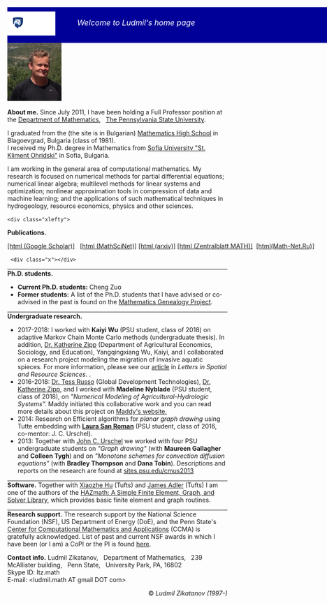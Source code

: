 
<div style="width:1024px;height:72px;background-color:rgb(0,0,153);padding:10px 0px 0px 0px">
  
 <div style="float:left; margin: 0px 0px 0px 0px"><a
 href="http://www.psu.edu"><img  src="/assets/img/psu_logo.png" alt="Penn State Mark"/></a></div>

<div style="float: left; margin: 15px 0px 0px 50px;color:white;font-size:1.25em;font-style:italic">Welcome to Ludmil's home page</div>

  <div style="float:right;margin:0px 10px 0px 0px"><a href="http://ccma.math.psu.edu"><img src="/assets/img/logotoccma.png" alt="CCMA AT PSU"/></a></div>
 </div>
    <div class="alltxt">
     <div class="lefty">
        <img src = "/assets/img/l1_2014.jpg" alt="Ludmil's Picture (2014, Acumuer)"	 style="width:124px" />
       </div>
       <div class="righty">
       <p style="border:none"><b>About me.</b>  Since July 2011, I have been holding a Full Professor position at
      the <a href="http://www.math.psu.edu/">Department of Mathematics</a>, &nbsp; <a href="http://www.psu.edu/">The
      Pennsylvania State University</a>. <br/>

I graduated from the (the site is in Bulgarian) <a href="http://www.pmg-blg.com/">Mathematics High
School</a> in Blagoevgrad, Bulgaria (class of 1981).<br/>
I received my Ph.D. degree in
      Mathematics from
      <a href="https://www.fmi.uni-sofia.bg/en">Sofia University
"St. Kliment Ohridski"</a> in Sofia, Bulgaria. <!-- in 1995.-->
</p>
     </div>
     <div class="y"></div>
<p>
I am working in the general area of computational mathematics. My
research is focused on numerical methods for partial differential
equations; numerical linear algebra; multilevel methods for linear
systems and optimization; nonlinear approximation tools in compression
of data and machine learning; and the applications of such
mathematical techniques in hydrogeology, resource economics, physics
and other sciences.
</p>
</div>

    <div class="xlefty">
  <p style="border:none"><b>Publications</b><b>.</b></p>
  
  <p style="border:none;white-space:nowrap;padding-top:0px;padding-bottom:0px" >
    <a href="https://scholar.google.com/citations?user=7QW688MAAAAJ&hl=en">
      [html (Google Scholar)]</a>
    &nbsp; 
    <a href="https://mathscinet.ams.org/mathscinet/MRAuthorID/321919">
	    [html (MathSciNet)]</a>&nbsp;<a href="arxiv_list">[html (arxiv)]</a>&nbsp;<a href="http://zbmath.org/?q=ai:zikatanov.ludmil-t">[html (Zentralblatt MATH)]</a>&nbsp; 
    <a href="http://www.mathnet.ru/php/person.phtml?option_lang=eng&amp;personid=39886">[html(Math-Net.Ru)]</a>
  </p>
  
<!--div class="xrighty">
<span id='badgeCont767132' style='width:126px'><script src='http://labs.researcherid.com/mashlets?el=badgeCont767132&amp;mashlet=badge&amp;showTitle=false&amp;className=a&amp;rid=F-9365-2010'></script></span>
 </div-->

     <div class="x"></div>
       
<p style="border-top:2px solid #888;border-bottom:none;font-size:1em;">
<b>Ph.D. students.</b></p>
<ul>
<li>
<b>Current Ph.D. students:</b>&nbsp;Cheng Zuo
<!--a href="http://math.psu.edu/people/10#Zuo_Cheng">Cheng Zuo</a-->
</li>
<li><b>Former students:</b>&nbsp;A list of the Ph.D. students that I
have advised or co-advised in the past is found on
the <a href="https://genealogy.math.ndsu.nodak.edu/id.php?id=121957&amp;fChrono=1">Mathematics
Genealogy Project</a>.
</li>
</ul>

<p style="border-top:2px solid #888;border-bottom:none;font-size:1em;">
<b>Undergraduate research.</b> 
</p>
<ul>
<li>
2017-2018: I worked with <b>Kaiyi Wu</b> (PSU student, class of 2018)
on adaptive Markov Chain Monte Carlo methods (undergraduate thesis).
In addition,
<a href="http://katezipp.com/">Dr. Katherine
Zipp</a> (Department of Agricultural Economics, Sociology, and
Education), Yangqingxiang Wu, Kaiyi, and I collaborated on a research project
modeling the migration of invasive aquatic spieces.
For more information, please see our 
<a href="https://doi.org/10.1007/s12076-019-00237-x">article</a> in 
<i>Letters in Spatial and Resource Sciences</i>.
<!--a href="https://arxiv.org/abs/1809.05621">arXiv:1809.05621</a-->.
</li>

<li>2016-2018: 
<a href="https://www.linkedin.com/in/tess-russo-7a486532/">Dr. Tess
Russo</a> (Global Development
Technologies), <a href="http://katezipp.com/">Dr. Katherine
Zipp</a>, and I worked with 
<b>Madeline Nyblade</b> (PSU student, class of 2018), on
<span style="font-style:italic;">"Numerical Modeling of
Agricultural-Hydrologic Systems".</span>  Maddy initiated this
collaborative work and you can read more details about this project
on <a href="https://sites.psu.edu/nyblade/research/modeling-the-agricultural-hydrologic-system-in-punjab-india/">Maddy's website.</a>
</li>
<li>2014: Research on Efficient algorithms
   for <span style="font-style:italic;">planar graph drawing</span>
   using Tutte embedding with <a href="https://www.linkedin.com/in/laura-san-roman-b44901104/"><b>Laura San Roman</b></a> (PSU student, class of
   2016, co-mentor: J. C. Urschel).
</li>
<li>2013: Together
with <a href="http://math.mit.edu/~urschel/">John
C. Urschel</a> we worked with four PSU undergraduate students 
on <span style="font-style:italic;">"Graph
drawing"</span> (with <b>Maureen Gallagher</b> and <b>Colleen Tygh</b>)
and on <span style="font-style:italic;">"Monotone schemes for
convection diffusion equations"</span> (with <b>Bradley Thompson</b>
and <b>Dana Tobin</b>). Descriptions and reports on the research are found
at <a href="http://sites.psu.edu/cmus2013/">sites.psu.edu/cmus2013</a>
</li>
</ul>    

<p style="border-top:2px solid #888;border-bottom:none;font-size:1em;">
<b>Software.</b> Together with <a href="http://math.tufts.edu/faculty/xhu/">Xiaozhe
Hu</a> (Tufts)
and <a href="http://math.tufts.edu/faculty/jadler">James Adler</a>
(Tufts) I am one of the authors of
the <a href="http://hazmath.net">HAZmath:
A Simple Finite Element, Graph, and Solver Library</a>, which provides
basic finite element and graph routines.
</p>

<p style="border-top:2px solid #888">
<b>Research support.</b> 
  The research support  by the National Science Foundation (NSF),
  US Department of Energy (DoE), and the Penn State's <a href="http://ccma.math.psu.edu/">Center for Computational 
Mathematics and Applications</a> (CCMA) is gratefully
  acknowledged. List  of past and current  NSF
  awards in which I have  been (or I am) a CoPI or the PI is found  <a
  href="http://www.nsf.gov/awardsearch/advancedSearchResult?PIId=&amp;PIFirstName=ludmil&amp;PILastName=zikatanov&amp;IncludeCoPI=true&amp;PIOrganization=Pennsylvania+State+Univ+University+Park&amp;PIState=&amp;PIZip=&amp;PICountry=&amp;ProgOrganization=&amp;ProgEleCode=&amp;BooleanElement=All&amp;ProgRefCode=&amp;BooleanRef=All&amp;Program=&amp;ProgOfficer=&amp;Keyword=&amp;AwardNumberOperator=&amp;AwardAmount=&amp;AwardInstrument=&amp;ActiveAwards=true&amp;ExpiredAwards=true&amp;OriginalAwardDateOperator=&amp;StartDateOperator=&amp;ExpDateOperator=">here</a>.
 </p>

<!--
<p style="border-top:none">
<b>Miscellaneous info.</b> 
I have a finite  <b>Erd&ouml;s-Bacon number</b> (small world, eh...) 
This is the sum of one&apos;s Erd&ouml;s number and the 
one&apos;s Bacon number. The former 
can be found using the collaboration
distance tool
on <a href="https://mathscinet.ams.org/mathscinet/freeTools.html?version=2">MathSciNet</a>;
and the latter can be found
using <a href="http://oracleofbacon.org/">The Oracle of Bacon</a>
(Documentaries and TV shows/series should be included as additional
options in my case). A quick search shows that my Erd&ouml;s-Bacon
number is equal to <b>6</b> 
(click <a href="erdos_bacon/">here for more info</a>).
One may read more about the Erd&ouml;s-Bacon number on
Wikipedia <a href="https://en.wikipedia.org/wiki/Erdos-Bacon_number">http://en.wikipedia.org/wiki/Erd&ouml;s_Bacon_number</a>.
</p>
-->
<p><b>Contact info.</b>
Ludmil Zikatanov, &nbsp;
Department of Mathematics, &nbsp;
239 McAllister building, &nbsp;
Penn State, &nbsp;
University Park, PA, 16802<br/>
Skype ID: ltz.math &nbsp;<br/>
E-mail: &lt;ludmil.math AT  gmail DOT com&gt;
</p>
     </div>
     <div style="float:right;">&copy; <em>Ludmil Zikatanov (1997-)</em></div></div>
     
  
